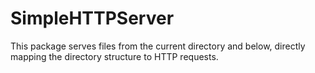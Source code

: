SimpleHTTPServer
================

This package serves files from the current directory and below, directly mapping the directory structure to HTTP requests.
